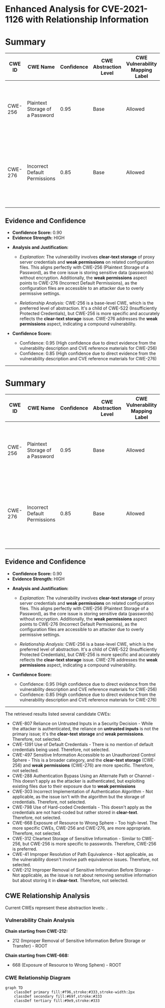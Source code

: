 # Enhanced Analysis for CVE-2021-1126 with Relationship Information

# Summary
| CWE ID | CWE Name | Confidence | CWE Abstraction Level | CWE Vulnerability Mapping Label | CWE-Vulnerability Mapping Notes |
|---|---|---|---|---|---|
| CWE-256 | Plaintext Storage of a Password | 0.95 | Base | Allowed | The vulnerability is due to the **clear-text storage** of credentials, making this the primary weakness. |
| CWE-276 | Incorrect Default Permissions | 0.85 | Base | Allowed | The vulnerability is due to **weak permissions** on configuration files, making this a secondary weakness. |

## Evidence and Confidence

*   **Confidence Score:** 0.90
*   **Evidence Strength:** HIGH

- **Analysis and Justification:**  
  - *Explanation:* The vulnerability involves **clear-text storage** of proxy server credentials and **weak permissions** on related configuration files. This aligns perfectly with CWE-256 (Plaintext Storage of a Password), as the core issue is storing sensitive data (passwords) without encryption. Additionally, the **weak permissions** aspect points to CWE-276 (Incorrect Default Permissions), as the configuration files are accessible to an attacker due to overly permissive settings.

  - *Relationship Analysis:* CWE-256 is a base-level CWE, which is the preferred level of abstraction. It's a child of CWE-522 (Insufficiently Protected Credentials), but CWE-256 is more specific and accurately reflects the **clear-text storage** issue. CWE-276 addresses the **weak permissions** aspect, indicating a compound vulnerability.

- **Confidence Score:**  
  - Confidence: 0.95 (High confidence due to direct evidence from the vulnerability description and CVE reference materials for CWE-256)
  - Confidence: 0.85 (High confidence due to direct evidence from the vulnerability description and CVE reference materials for CWE-276)

---

# Summary
| CWE ID | CWE Name | Confidence | CWE Abstraction Level | CWE Vulnerability Mapping Label | CWE-Vulnerability Mapping Notes |
|---|---|---|---|---|---|
| CWE-256 | Plaintext Storage of a Password | 0.95 | Base | Allowed | The vulnerability is due to the **clear-text storage** of credentials, making this the primary weakness. |
| CWE-276 | Incorrect Default Permissions | 0.85 | Base | Allowed | The vulnerability is due to **weak permissions** on configuration files, making this a secondary weakness. |

## Evidence and Confidence

*   **Confidence Score:** 0.90
*   **Evidence Strength:** HIGH

- **Analysis and Justification:**  
  - *Explanation:* The vulnerability involves **clear-text storage** of proxy server credentials and **weak permissions** on related configuration files. This aligns perfectly with CWE-256 (Plaintext Storage of a Password), as the core issue is storing sensitive data (passwords) without encryption. Additionally, the **weak permissions** aspect points to CWE-276 (Incorrect Default Permissions), as the configuration files are accessible to an attacker due to overly permissive settings.

  - *Relationship Analysis:* CWE-256 is a base-level CWE, which is the preferred level of abstraction. It's a child of CWE-522 (Insufficiently Protected Credentials), but CWE-256 is more specific and accurately reflects the **clear-text storage** issue. CWE-276 addresses the **weak permissions** aspect, indicating a compound vulnerability.

- **Confidence Score:**  
  - Confidence: 0.95 (High confidence due to direct evidence from the vulnerability description and CVE reference materials for CWE-256)
  - Confidence: 0.85 (High confidence due to direct evidence from the vulnerability description and CVE reference materials for CWE-276)

---

The retrieved results listed several candidate CWEs:
*   CWE-807 Reliance on Untrusted Inputs in a Security Decision - While the attacker is authenticated, the reliance on **untrusted inputs** is not the primary issue; it's the **clear-text storage** and **weak permissions**. Therefore, not selected.
*   CWE-1391 Use of Default Credentials - There is no mention of default credentials being used. Therefore, not selected.
*   CWE-497 Sensitive Information Accessible to an Unauthorized Control Sphere - This is a broader category, and the **clear-text storage** (CWE-256) and **weak permissions** (CWE-276) are more specific. Therefore, not selected.
*   CWE-288 Authentication Bypass Using an Alternate Path or Channel - This doesn't apply as the attacker is authenticated, but exploiting existing files due to their exposure due to **weak permissions**
*   CWE-303 Incorrect Implementation of Authentication Algorithm - Not applicable, as the issue isn't with the algorithm but the storage of credentials. Therefore, not selected.
*   CWE-798 Use of Hard-coded Credentials - This doesn't apply as the credentials are not hard-coded but rather stored in **clear-text**. Therefore, not selected.
*   CWE-668 Exposure of Resource to Wrong Sphere - Too high-level. The more specific CWEs, CWE-256 and CWE-276, are more appropriate. Therefore, not selected.
*   CWE-312 Cleartext Storage of Sensitive Information - Similar to CWE-256, but CWE-256 is more specific to passwords. Therefore, CWE-256 is preferred.
*   CWE-41 Improper Resolution of Path Equivalence - Not applicable, as the vulnerability doesn't involve path equivalence issues. Therefore, not selected.
*   CWE-212 Improper Removal of Sensitive Information Before Storage - Not applicable, as the issue is not about removing sensitive information but about storing it in **clear-text**. Therefore, not selected.


## CWE Relationship Analysis

Current CWEs represent these abstraction levels: .


### Vulnerability Chain Analysis

**Chain starting from CWE-212:**
- 212 (Improper Removal of Sensitive Information Before Storage or Transfer) - ROOT


**Chain starting from CWE-668:**
- 668 (Exposure of Resource to Wrong Sphere) - ROOT



### CWE Relationship Diagram

```mermaid
graph TD
    classDef primary fill:#f96,stroke:#333,stroke-width:2px
    classDef secondary fill:#69f,stroke:#333
    classDef tertiary fill:#9e9,stroke:#333
```
